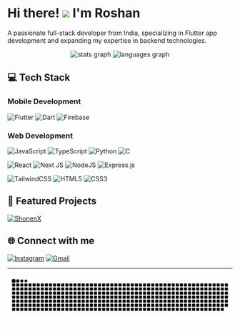 <h1 align="left">Hi there! <img src="https://media.giphy.com/media/hvRJCLFzcasrR4ia7z/giphy.gif" width="30px"> I'm Roshan</h1>

<p align="left">A passionate full-stack developer from India, specializing in Flutter app development and expanding my expertise in backend technologies.</p>

<div align="center">
  <img src="https://github-readme-stats.vercel.app/api?username=Darkx-dev&hide_title=false&hide_rank=false&show_icons=true&include_all_commits=true&count_private=true&disable_animations=false&theme=radical&locale=en&hide_border=true" height="170" alt="stats graph" />
  <img src="https://github-readme-stats.vercel.app/api/top-langs?username=Darkx-dev&locale=en&hide_title=false&layout=compact&card_width=320&langs_count=6&theme=radical&hide_border=true" height="170" alt="languages graph" />
</div>

<div align="left">
  <h2>💻 Tech Stack</h2>

  <h3>Mobile Development</h3>
  
  ![Flutter](https://img.shields.io/badge/Flutter-%2302569B.svg?style=for-the-badge&logo=Flutter&logoColor=white)
  ![Dart](https://img.shields.io/badge/dart-%230175C2.svg?style=for-the-badge&logo=dart&logoColor=white)
  ![Firebase](https://img.shields.io/badge/firebase-%23039BE5.svg?style=for-the-badge&logo=firebase)
  
  <h3>Web Development</h3>
  
  ![JavaScript](https://img.shields.io/badge/javascript-%23323330.svg?style=for-the-badge&logo=javascript&logoColor=%23F7DF1E)
  ![TypeScript](https://img.shields.io/badge/typescript-%23007ACC.svg?style=for-the-badge&logo=typescript&logoColor=white)
  ![Python](https://img.shields.io/badge/python-3670A0?style=for-the-badge&logo=python&logoColor=ffdd54)
  ![C](https://img.shields.io/badge/c-%2300599C.svg?style=for-the-badge&logo=c&logoColor=white)
  
  ![React](https://img.shields.io/badge/react-%2320232a.svg?style=for-the-badge&logo=react&logoColor=%2361DAFB)
  ![Next JS](https://img.shields.io/badge/Next-black?style=for-the-badge&logo=next.js&logoColor=white)
  ![NodeJS](https://img.shields.io/badge/node.js-6DA55F?style=for-the-badge&logo=node.js&logoColor=white)
  ![Express.js](https://img.shields.io/badge/express.js-%23404d59.svg?style=for-the-badge&logo=express&logoColor=%2361DAFB)
  
  ![TailwindCSS](https://img.shields.io/badge/tailwindcss-%2338B2AC.svg?style=for-the-badge&logo=tailwind-css&logoColor=white)
  ![HTML5](https://img.shields.io/badge/html5-%23E34F26.svg?style=for-the-badge&logo=html5&logoColor=white)
  ![CSS3](https://img.shields.io/badge/css3-%231572B6.svg?style=for-the-badge&logo=css3&logoColor=white)
</div>

<div align="left">
  <h2>📱 Featured Projects</h2>
  
  [![ShonenX](https://img.shields.io/badge/ShonenX-Anime%20Streaming%20App-ff69b4?style=for-the-badge)](https://github.com/Darkx-dev/ShonenX)
</div>

<div align="left">
  <h2>🌐 Connect with me</h2>
  
  [![Instagram](https://img.shields.io/badge/Instagram-%23E4405F.svg?style=for-the-badge&logo=Instagram&logoColor=white)](https://www.instagram.com/dark.dev.23)
  [![Gmail](https://img.shields.io/badge/Gmail-D14836?style=for-the-badge&logo=gmail&logoColor=white)](mailto:darkx.dev.23@gmail.com)
</div>

---

<div align="center">
  <img src="https://raw.githubusercontent.com/Darkx-dev/Darkx-dev/output/snake.svg" alt="Snake animation" />
</div>
